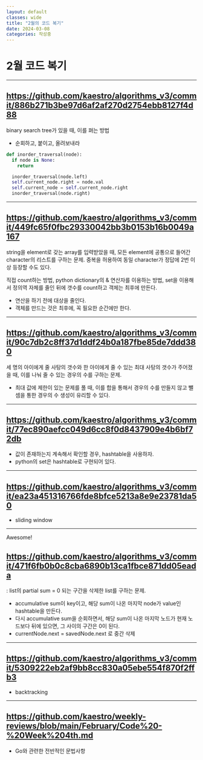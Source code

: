 ```yaml
---
layout: default
classes: wide
title: "2월의 코드 복기"
date: 2024-03-08
categories: 작성중
---
```


# 2월 코드 복기

---

## https://github.com/kaestro/algorithms_v3/commit/886b271b3be97d6af2af270d2754ebb8127f4d88

binary search tree가 있을 때, 이를 펴는 방법

* 순회하고, 붙이고, 올려보내라

```python
def inorder_traversal(node):
  if node is None:
    return

  inorder_traversal(node.left)
  self.current_node.right = node.val
  self.current_node = self.current_node.right
  inorder_traversal(node.right)
```

---


## https://github.com/kaestro/algorithms_v3/commit/449fc65f0fbc29330042bb3b0153b16b0049a167

string을 element로 갖는 array를 입력받았을 때, 모든 element에 공통으로 들어간 character의 리스트를 구하는 문제. 중복을 허용하여 동일 character가 정답에 2번 이상 등장할 수도 있다.

직접 count하는 방법, python dictionary의 & 연산자를 이용하는 방법, set을 이용해서 정의역 자체를 줄인 뒤에 갯수를 count하고 객체는 최후에 만든다.

* 연산을 하기 전에 대상을 줄인다.
* 객체를 만드는 것은 최후에, 꼭 필요한 순간에만 한다.

---

## https://github.com/kaestro/algorithms_v3/commit/90c7db2c8ff37d1ddf24b0a187fbe85de7ddd380
세 명의 아이에게 줄 사탕의 갯수와 한 아이에게 줄 수 있는 최대 사탕의 갯수가 주어졌을 때, 이를 나눠 줄 수 있는 경우의 수를 구하는 문제.

* 최대 값에 제한이 있는 문제를 풀 때, 이를 합을 통해서 경우의 수를 만들지 않고 뺄셈을 통한 경우의 수 생성이 유리할 수 있다.

---

## https://github.com/kaestro/algorithms_v3/commit/77ec890aefcc049d6cc8f0d8437909e4b6bf72db

* 값이 존재하는지 계속해서 확인할 경우, hashtable을 사용하자.
* python의 set은 hashtable로 구현되어 있다.

---

## https://github.com/kaestro/algorithms_v3/commit/ea23a451316766fde8bfce5213a8e9e23781da50

* sliding window

---

Awesome!
## https://github.com/kaestro/algorithms_v3/commit/471f6fb0b0c8cba6890b13ca1fbce871dd05eada
: list의 partial sum = 0 되는 구간을 삭제한 list를 구하는 문제.

* accumulative sum이 key이고, 해당 sum이 나온 마지막 node가 value인 hashtable을 만든다.
* 다시 accumulative sum을 순회하면서, 해당 sum이 나온 마지막 노드가 현재 노드보다 뒤에 있으면, 그 사이의 구간은 0이 된다.
* currentNode.next = savedNode.next 로 중간 삭제

---

## https://github.com/kaestro/algorithms_v3/commit/5309222eb2af9bb8cc830a05ebe554f870f2ffb3

* backtracking

---

## https://github.com/kaestro/weekly-reviews/blob/main/February/Code%20-%20Week%204th.md

* Go와 관련한 전반적인 문법사항